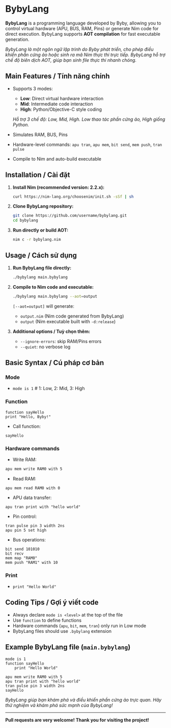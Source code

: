 # BybyLang

**BybyLang** is a programming language developed by Byby, allowing you to control virtual hardware (APU, BUS, RAM, Pins) or generate Nim code for direct execution. BybyLang supports **AOT compilation** for fast executable generation.

_BybyLang là một ngôn ngữ lập trình do Byby phát triển, cho phép điều khiển phần cứng ảo hoặc sinh ra mã Nim thực thi trực tiếp. BybyLang hỗ trợ chế độ biên dịch AOT, giúp bạn sinh file thực thi nhanh chóng._

## Main Features / Tính năng chính

- Supports 3 modes:
  - **Low**: Direct virtual hardware interaction
  - **Mid**: Intermediate code interaction
  - **High**: Python/Objective-C style coding

  _Hỗ trợ 3 chế độ: Low, Mid, High. Low thao tác phần cứng ảo, High giống Python._
- Simulates RAM, BUS, Pins
- Hardware-level commands: `apu tran`, `apu mem`, `bit send`, `mem push`, `tran pulse`
- Compile to Nim and auto-build executable

## Installation / Cài đặt

1. **Install Nim (recommended version: 2.2.x):**
    ```bash
    curl https://nim-lang.org/choosenim/init.sh -sSf | sh
    ```

2. **Clone BybyLang repository:**
    ```bash
    git clone https://github.com/username/bybylang.git
    cd bybylang
    ```

3. **Run directly or build AOT:**
    ```bash
    nim c -r bybylang.nim
    ```

## Usage / Cách sử dụng

1. **Run BybyLang file directly:**
    ```bash
    ./bybylang main.bybylang
    ```

2. **Compile to Nim code and executable:**
    ```bash
    ./bybylang main.bybylang --aot=output
    ```
    `[--aot=output]` will generate:
     - `output.nim` (Nim code generated from BybyLang)
     - `output` (Nim executable built with `-d:release`)

3. **Additional options / Tuỳ chọn thêm:**
   - `--ignore-errors`: skip RAM/Pins errors
   - `--quiet`: no verbose log

## Basic Syntax / Cú pháp cơ bản

### Mode

- `mode is 1` # 1: Low, 2: Mid, 3: High

### Function

```bybylang
function sayHello
print "Hello, Byby!"
```
- Call function:
```bybylang
sayHello
```

### Hardware commands

- Write RAM:
```bash
apu mem write RAM0 with 5
```
- Read RAM:
```
apu mem read RAM0 with 0
```
- APU data transfer:
```bybylang
apu tran print with "hello world"
```
- Pin control:
```bybylang
tran pulse pin 3 width 2ns
apu pin 5 set high
```
- Bus operations:
```bybylang
bit send 101010
bit recv
mem map "RAM0"
mem push "RAM1" with 10
```

### Print

- `print "Hello World"`

## Coding Tips / Gợi ý viết code

- Always declare `mode is <level>` at the top of the file
- Use `function` to define functions
- Hardware commands (`apu`, `bit`, `mem`, `tran`) only run in Low mode
- BybyLang files should use `.bybylang` extension

## Example BybyLang file (`main.bybylang`)

```bybylang
mode is 1
function sayHello
    print "Hello World"

apu mem write RAM0 with 5
apu tran print with "hello world"
tran pulse pin 3 width 2ns
sayHello
```

_BybyLang giúp bạn khám phá và điều khiển phần cứng ảo trực quan. Hãy thử nghiệm và khám phá sức mạnh của BybyLang!_

---

**Pull requests are very welcome! Thank you for visiting the project!**

